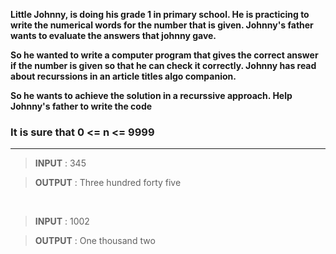 **Little Johnny, is doing his grade 1 in primary school. He is practicing to write the numerical words for the number that is given. 
Johnny's father wants to evaluate the answers that johnny gave.** 

**So he wanted to write a computer program that gives the correct answer if the number is given so that he can check it correctly. 
Johnny has read about recurssions in an article titles algo companion.**
 
**So he wants to achieve the solution in a recurssive approach. Help Johnny's father to write the code**

<h3> It is sure that  0 <= n <= 9999 </h3>

<hr>


> **INPUT** :  345       

> **OUTPUT** :  Three hundred forty five

<br>

> **INPUT** :  1002      

> **OUTPUT** :  One thousand two
